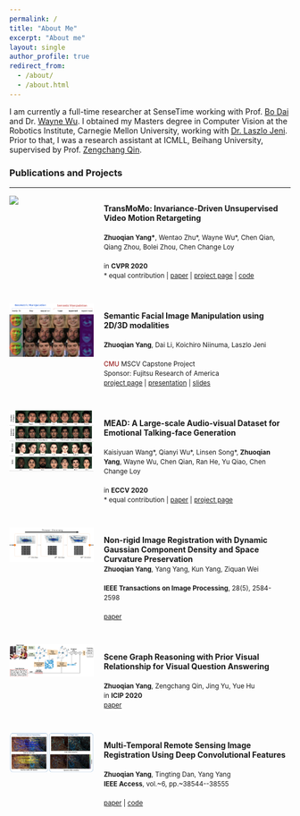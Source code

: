 ```yaml
---
permalink: /
title: "About Me"
excerpt: "About me"
layout: single
author_profile: true
redirect_from: 
  - /about/
  - /about.html
---
```


<p>
I am currently a full-time researcher at SenseTime working with Prof. <a href="http://daibo.info">Bo Dai</a> and Dr. <a href="http://wywu.github.io">Wayne Wu</a>. I obtained my Masters degree in Computer Vision at the Robotics Institute, Carnegie Mellon University, working with <a href="https://laszlojeni.com">Dr. Laszlo Jeni</a>. Prior to that, I was a research assistant at ICMLL, Beihang University, supervised by Prof. <a href="http://dsd.future-lab.cn/members/qin.html">Zengchang Qin</a>.

<!-- ## Education

2019.08 - 2020.12 **M.S. in Computer Vision**, Robotics Institute, Carnegie Mellon University  
2015.09 - 2019.06 **B.Eng in Software Engineering**, School of Software, Beihang University -->



<!-- <h3>Preprints</h3> 
<hr> -->


<h3>Publications and Projects</h3> 
<hr>


<div style="width: 100%">
<div class="paper_image" style="width: 30%; display: inline-block; *display: inline; vertical-align: top;">
	<img src="/assets/transmomo/dance.gif">
</div>
<div class="paper_info" style="width: 65%; display: inline-block; *display: inline; padding-left: 1em;padding-bottom: 2em;">

<b>TransMoMo: Invariance-Driven Unsupervised Video Motion Retargeting</b>  
<br>
<small><b>Zhuoqian Yang*</b>, Wentao Zhu*, Wayne Wu*, Chen Qian, Qiang Zhou, Bolei Zhou, Chen Change Loy</small>  
<br>
<small>in <b>CVPR 2020</b></small> 
<br> 
<small>* equal contribution | <a href="https://arxiv.org/abs/2003.14401">paper</a> | <a href="/transmomo">project page</a> | <a href="https://github.com/yzhq97/transmomo.pytorch">code</a>
</small>

</div>
</div>

<div style="width: 100%">
<div class="paper_image" style="width: 30%; display: inline-block; *display: inline; vertical-align: top;">
	<img src="/assets/images/sfim.png">
</div>
<div class="paper_info" style="width: 65%; display: inline-block; *display: inline; padding-left: 1em;padding-bottom: 2em;">

<b>Semantic Facial Image Manipulation using 2D/3D modalities</b>  
<br>
<small><b>Zhuoqian Yang</b>, Dai Li, Koichiro Niinuma, Laszlo Jeni</small>  
<br>
<small style="color:#8b0000;">CMU </small><small>MSCV Capstone Project</small> 
<br>
<small>Sponsor: Fujitsu Research of America</small>
<br> 
<small><a href="https://mscvprojects.ri.cmu.edu/2020teaml/">project page</a> | <a href="https://drive.google.com/file/d/1D3j0kUt1zUoIxJmaxSa6f755CROW4VT1/view?usp=drive_open">presentation</a> | <a href="https://drive.google.com/file/d/1t5sisVPomk1H9RFyCh6iVOIY3lyaPUlm/view">slides</a>
</small>

</div>
</div>


<div style="width: 100%">
<div class="paper_image" style="width: 30%; display: inline-block; *display: inline; vertical-align: top;">
	<img src="/assets/images/mead.jpg">
</div>
<div class="paper_info" style="width: 65%; display: inline-block; *display: inline; padding-left: 1em;padding-bottom: 2em;">

<b>MEAD: A Large-scale Audio-visual Dataset for Emotional Talking-face Generation</b>  
<br>
<small>Kaisiyuan Wang*, Qianyi Wu*, Linsen Song*, <b>Zhuoqian Yang</b>, Wayne Wu, Chen Qian, Ran He, Yu Qiao, Chen Change Loy</small>  
<br>
<small>in <b>ECCV 2020</b></small>
<br> 
<small>* equal contribution | <a href="http://www.ecva.net/papers/eccv_2020/papers_ECCV/papers/123660698.pdf">paper</a> | <a href="https://wywu.github.io/projects/MEAD/MEAD.html">project page</a> 
</small>

</div>
</div>


<div style="width: 100%">

<div class="paper_image" style="width: 30%; display: inline-block; *display: inline; vertical-align: top;">
	<img src="/assets/images/nonrigid.png">
</div>

<div class="paper_info" style="width: 65%; display: inline-block; *display: inline; padding-left: 1em;padding-bottom: 2em;">

<b>Non-rigid Image Registration with Dynamic Gaussian Component Density and Space Curvature Preservation</b> 
<br>
<small><b>Zhuoqian Yang</b>, Yang Yang, Kun Yang, Ziquan Wei</small>  
<br>
<small><b>IEEE Transactions on Image Processing</b>, 28(5), 2584-2598</small>  
<br>
<small><a href="https://doi.org/10.1109/TIP.2018.2887204">paper</a></small>

</div>
</div>


<div style="width: 100%">
<div class="paper_image" style="width: 30%; display: inline-block; *display: inline; vertical-align: top;">
	<img src="/assets/images/scenegcn.png">
</div>
<div class="paper_info" style="width: 65%; display: inline-block; *display: inline; padding-left: 1em;padding-bottom: 2em;">

<b>Scene Graph Reasoning with Prior Visual Relationship for Visual Question Answering</b>  
<br>
<small><b>Zhuoqian Yang</b>, Zengchang Qin, Jing Yu, Yue Hu</small> 
<br>
<small>in <b>ICIP 2020</b></small> 
<br>
<small><a href="https://arxiv.org/abs/1812.09681">paper</a></small>

</div>
</div>


<div style="width: 100%">
<div class="paper_image" style="width: 30%; display: inline-block; *display: inline; vertical-align: top;">
	<img src="/assets/images/cnnreg.png">
</div>
<div class="paper_info" style="width: 65%; display: inline-block; *display: inline; padding-left: 1em;padding-bottom: 2em;">

<b>Multi-Temporal Remote Sensing Image Registration Using Deep Convolutional Features</b>  
<br>
<small><b>Zhuoqian Yang</b>, Tingting Dan, Yang Yang</small>
<br>
<small><b>IEEE Access</b>, vol.~6, pp.~38544--38555</small>  
<br>
<small><a href="https://doi.org/10.1109/ACCESS.2018.2853100">paper</a> | <a href="https://github.com/yzhq97/cnn-registration.git">code</a></small>

</div>
</div>


